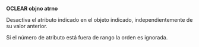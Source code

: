 **OCLEAR objno atrno**

Desactiva el atributo indicado en el objeto indicado, independientemente de su valor anterior.

Si el número de atributo está fuera de rango la orden es ignorada.
